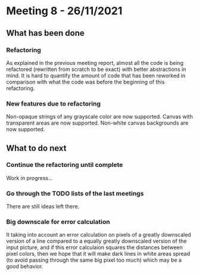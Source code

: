 
# Meeting 8 - 26/11/2021

## What has been done

### Refactoring

As explained in the previous meeting report, almost all the code is being refactored (rewritten from scratch to be exact) with better abstractions in mind. It is hard to quantify the amount of code that has been reworked in comparison with what the code was before the beginning of this refactoring.

### New features due to refactoring

Non-opaque strings of any grayscale color are now supported. Canvas with transparent areas are now supported. Non-white canvas backgrounds are now supported.

## What to do next

### Continue the refactoring until complete

Work in progress...

### Go through the TODO lists of the last meetings

There are still ideas left there.

### Big downscale for error calculation

It taking into account an error calculation on pixels of a greatly downscaled version of a line compared to a equally greatly downscaled version of the input picture, and if this error calculaion squares the distances between pixel colors, then we hope that it will make dark lines in white areas spread (to avoid passing through the same big pixel too much) which may be a good behavior.
